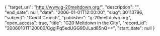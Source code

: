 {
  "target_url": "http://www.g-20meltdown.org/", 
  "description": "", 
  "end_date": null, 
  "date": "2006-01-01T12:00:00", 
  "slug": 30113796, 
  "subject": "Credit Crunch", 
  "publisher": "g-20meltdown.org", 
  "open_access": true, 
  "title": "G20 Meltdown in the City", 
  "record_id": "20060101T120000/CgglPq5edUGG9DJLad85nQ==", 
  "start_date": null
}

